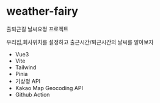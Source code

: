 # weather-fairy
출퇴근길 날씨요정 프로젝트

우리집,회사위치를 설정하고 출근시간/퇴근시간의 날씨를 알아보자

- Vue3
- Vite
- Tailwind
- Pinia
- 기상청 API
- Kakao Map Geocoding API
- Github Action